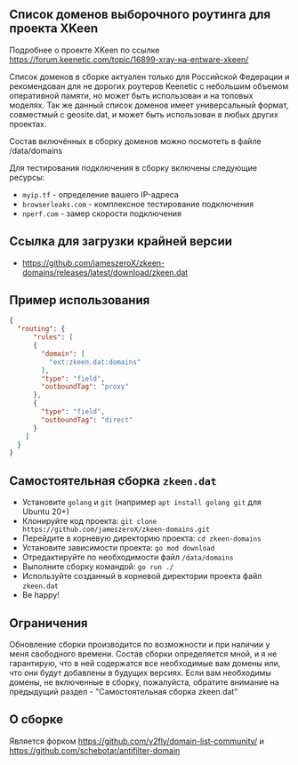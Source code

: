 ## Список доменов выборочного роутинга для проекта XKeen

Подробнее о проекте XKeen по ссылке <https://forum.keenetic.com/topic/16899-xray-на-entware-xkeen/>

Список доменов в сборке актуален только для Российской Федерации и рекомендован для не дорогих роутеров Keenetic с небольшим объемом оперативной памяти, но может быть использован и на топовых моделях. Так же данный список доменов имеет универсальный формат, совместмый с geosite.dat, и может быть использован в любых других проектах.

Состав включённых в сборку доменов можно посмотеть в файле /data/domains

Для тестирования подключения в сборку включены следующие ресурсы:
- `myip.tf` - определение вашего IP-адреса
- `browserleaks.com` - комплексное тестирование подключения
- `nperf.com` - замер скорости подключения

## Ссылка для загрузки крайней версии

- <https://github.com/jameszeroX/zkeen-domains/releases/latest/download/zkeen.dat>

## Пример использования

```json
{
  "routing": {
      "rules": [
      {
        "domain": [
          "ext:zkeen.dat:domains"
        ],
        "type": "field",
        "outboundTag": "proxy"
      },
      {
        "type": "field",
        "outboundTag": "direct"
      }
    ]
  }
}
```

## Самостоятельная сборка `zkeen.dat`

- Установите `golang` и `git` (например `apt install golang git` для Ubuntu 20+)
- Клонируйте код проекта: `git clone https://github.com/jameszeroX/zkeen-domains.git`
- Перейдите в корневую директорию проекта: `cd zkeen-domains`
- Установите зависимости проекта: `go mod download`
- Отредактируйте по необходимости файл `/data/domains`
- Выполните сборку командой: `go run ./`
- Используйте созданный в корневой директории проекта файл `zkeen.dat`
- Be happy!

## Ограничения
Обновление сборки производится по возможности и при наличии у меня свободного времени. Состав сборки определяется мной, и я не гарантирую, что в ней содержатся все необходимые вам домены или, что они будут добавлены в будущих версиях. Если вам необходимы домены, не включенные в сборку, пожалуйста, обратите внимание на предыдущий раздел - "Самостоятельная сборка zkeen.dat"

## О сборке
Является форком <https://github.com/v2fly/domain-list-community/> и <https://github.com/schebotar/antifilter-domain>
